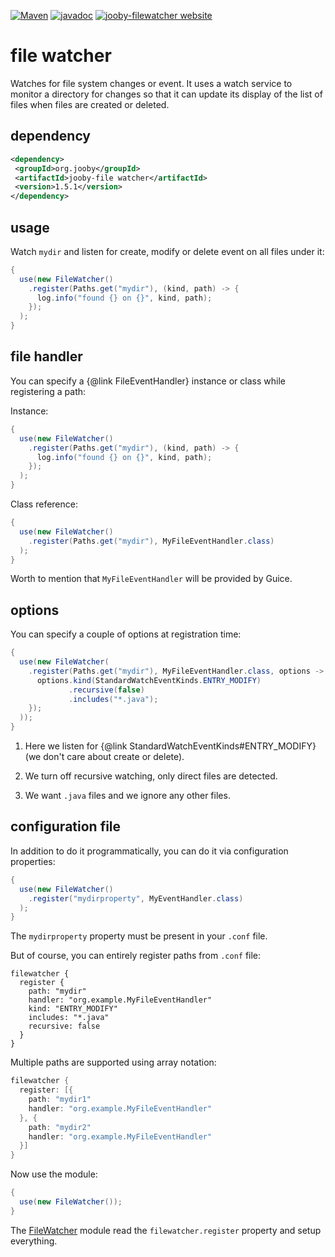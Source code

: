 [![Maven](https://img.shields.io/maven-metadata/v/http/central.maven.org/maven2/org/jooby/jooby-filewatcher/maven-metadata.xml.svg)](http://mvnrepository.com/artifact/org.jooby/jooby-filewatcher/1.5.1)
[![javadoc](https://javadoc.io/badge/org.jooby/jooby-filewatcher.svg)](https://javadoc.io/doc/org.jooby/jooby-filewatcher/1.5.1)
[![jooby-filewatcher website](https://img.shields.io/badge/jooby-filewatcher-brightgreen.svg)](http://jooby.org/doc/filewatcher)
# file watcher

Watches for file system changes or event. It uses a watch service to monitor a directory for changes so that it can update its display of the list of files when files are created or deleted.

## dependency

```xml
<dependency>
 <groupId>org.jooby</groupId>
 <artifactId>jooby-file watcher</artifactId>
 <version>1.5.1</version>
</dependency>
```

## usage

Watch ```mydir``` and listen for create, modify or delete event on all files under it:

```java
{
  use(new FileWatcher()
    .register(Paths.get("mydir"), (kind, path) -> {
      log.info("found {} on {}", kind, path);
    });
  );
}
```

## file handler

You can specify a {@link FileEventHandler} instance or class while registering a path:

Instance:

```java
{
  use(new FileWatcher()
    .register(Paths.get("mydir"), (kind, path) -> {
      log.info("found {} on {}", kind, path);
    });
  );
}
```

Class reference:

```java
{
  use(new FileWatcher()
    .register(Paths.get("mydir"), MyFileEventHandler.class)
  );
}
```

Worth to mention that ```MyFileEventHandler``` will be provided by Guice.

## options

You can specify a couple of options at registration time:

```java
{
  use(new FileWatcher(
    .register(Paths.get("mydir"), MyFileEventHandler.class, options -> {
      options.kind(StandardWatchEventKinds.ENTRY_MODIFY)
             .recursive(false)
             .includes("*.java");
    });
  ));
}
```

1. Here we listen for {@link StandardWatchEventKinds#ENTRY_MODIFY} (we don't care about create or delete).

2. We turn off recursive watching, only direct files are detected.

3. We want ```.java``` files and we ignore any other files.

## configuration file

In addition to do it programmatically, you can do it via configuration properties:

```java
{
  use(new FileWatcher()
    .register("mydirproperty", MyEventHandler.class)
  );
}
```

The ```mydirproperty``` property must be present in your ```.conf``` file.

But of course, you can entirely register paths from ```.conf``` file:

```
filewatcher {
  register {
    path: "mydir"
    handler: "org.example.MyFileEventHandler"
    kind: "ENTRY_MODIFY"
    includes: "*.java"
    recursive: false
  }
}
```

Multiple paths are supported using array notation:

```java
filewatcher {
  register: [{
    path: "mydir1"
    handler: "org.example.MyFileEventHandler"
  }, {
    path: "mydir2"
    handler: "org.example.MyFileEventHandler"
  }]
}
```

Now use the module:

```java
{
  use(new FileWatcher());
}
```

The [FileWatcher](/apidocs/org/jooby/filewatcher/FileWatcher.html) module read the ```filewatcher.register``` property and setup everything.
